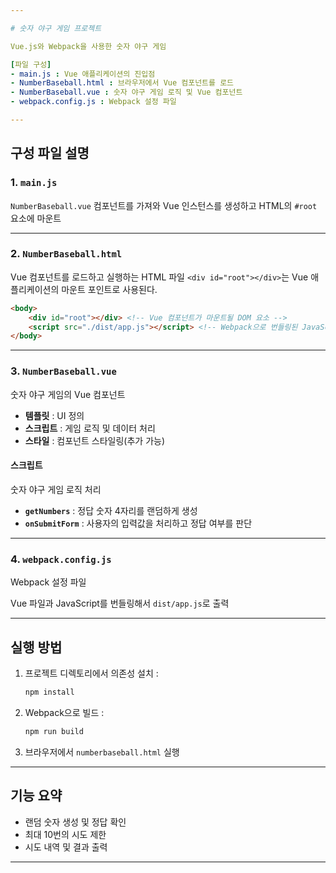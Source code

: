```yaml
---

# 숫자 야구 게임 프로젝트

Vue.js와 Webpack을 사용한 숫자 야구 게임

[파일 구성]
- main.js : Vue 애플리케이션의 진입점
- NumberBaseball.html : 브라우저에서 Vue 컴포넌트를 로드
- NumberBaseball.vue : 숫자 야구 게임 로직 및 Vue 컴포넌트
- webpack.config.js : Webpack 설정 파일

---
```


## **구성 파일 설명**

### **1. `main.js`**
`NumberBaseball.vue` 컴포넌트를 가져와 Vue 인스턴스를 생성하고 HTML의 `#root` 요소에 마운트

---

### **2. `NumberBaseball.html`**
Vue 컴포넌트를 로드하고 실행하는 HTML 파일 
`<div id="root"></div>`는 Vue 애플리케이션의 마운트 포인트로 사용된다.

```html
<body>
    <div id="root"></div> <!-- Vue 컴포넌트가 마운트될 DOM 요소 -->
    <script src="./dist/app.js"></script> <!-- Webpack으로 번들링된 JavaScript -->
</body>
```

---

### **3. `NumberBaseball.vue`**
숫자 야구 게임의 Vue 컴포넌트  

- **템플릿** : UI 정의
- **스크립트** : 게임 로직 및 데이터 처리
- **스타일** : 컴포넌트 스타일링(추가 가능)

#### **스크립트**
숫자 야구 게임 로직 처리

- **`getNumbers`** : 정답 숫자 4자리를 랜덤하게 생성
- **`onSubmitForm`** : 사용자의 입력값을 처리하고 정답 여부를 판단

---

### **4. `webpack.config.js`**
Webpack 설정 파일

Vue 파일과 JavaScript를 번들링해서 `dist/app.js`로 출력

---

## **실행 방법**
1. 프로젝트 디렉토리에서 의존성 설치 :
   ```bash
   npm install
   ```

2. Webpack으로 빌드 :
   ```bash
   npm run build
   ```

3. 브라우저에서 `numberbaseball.html` 실행

---

## **기능 요약**
- 랜덤 숫자 생성 및 정답 확인
- 최대 10번의 시도 제한
- 시도 내역 및 결과 출력

---
